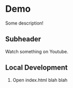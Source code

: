 # Demo

Some description!

## Subheader

Watch something on Youtube.

## Local Development

1. Open index.html blah blah


